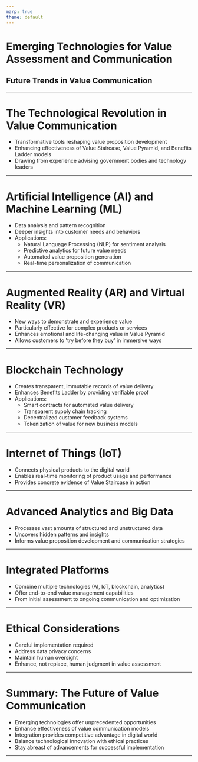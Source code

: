 ```yaml
---
marp: true
theme: default
---
```


# Emerging Technologies for Value Assessment and Communication
## Future Trends in Value Communication

---

# The Technological Revolution in Value Communication

- Transformative tools reshaping value proposition development
- Enhancing effectiveness of Value Staircase, Value Pyramid, and Benefits Ladder models
- Drawing from experience advising government bodies and technology leaders

---

# Artificial Intelligence (AI) and Machine Learning (ML)

- Data analysis and pattern recognition
- Deeper insights into customer needs and behaviors
- Applications:
  - Natural Language Processing (NLP) for sentiment analysis
  - Predictive analytics for future value needs
  - Automated value proposition generation
  - Real-time personalization of communication

---

# Augmented Reality (AR) and Virtual Reality (VR)

- New ways to demonstrate and experience value
- Particularly effective for complex products or services
- Enhances emotional and life-changing value in Value Pyramid
- Allows customers to 'try before they buy' in immersive ways

---

# Blockchain Technology

- Creates transparent, immutable records of value delivery
- Enhances Benefits Ladder by providing verifiable proof
- Applications:
  - Smart contracts for automated value delivery
  - Transparent supply chain tracking
  - Decentralized customer feedback systems
  - Tokenization of value for new business models

---

# Internet of Things (IoT)

- Connects physical products to the digital world
- Enables real-time monitoring of product usage and performance
- Provides concrete evidence of Value Staircase in action

---

# Advanced Analytics and Big Data

- Processes vast amounts of structured and unstructured data
- Uncovers hidden patterns and insights
- Informs value proposition development and communication strategies

---

# Integrated Platforms

- Combine multiple technologies (AI, IoT, blockchain, analytics)
- Offer end-to-end value management capabilities
- From initial assessment to ongoing communication and optimization

---

# Ethical Considerations

- Careful implementation required
- Address data privacy concerns
- Maintain human oversight
- Enhance, not replace, human judgment in value assessment

---

# Summary: The Future of Value Communication

- Emerging technologies offer unprecedented opportunities
- Enhance effectiveness of value communication models
- Integration provides competitive advantage in digital world
- Balance technological innovation with ethical practices
- Stay abreast of advancements for successful implementation

---